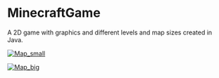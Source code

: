 # MinecraftGame
A 2D game with graphics and different levels and map sizes created in Java.

<a href="https://imgbb.com/"><img src="https://image.ibb.co/jtQOtd/Map_small.jpg" alt="Map_small" border="0"></a>

<a href="https://ibb.co/hCCEzJ"><img src="https://preview.ibb.co/cZQZzJ/Map_big.jpg" alt="Map_big" border="0"></a>
